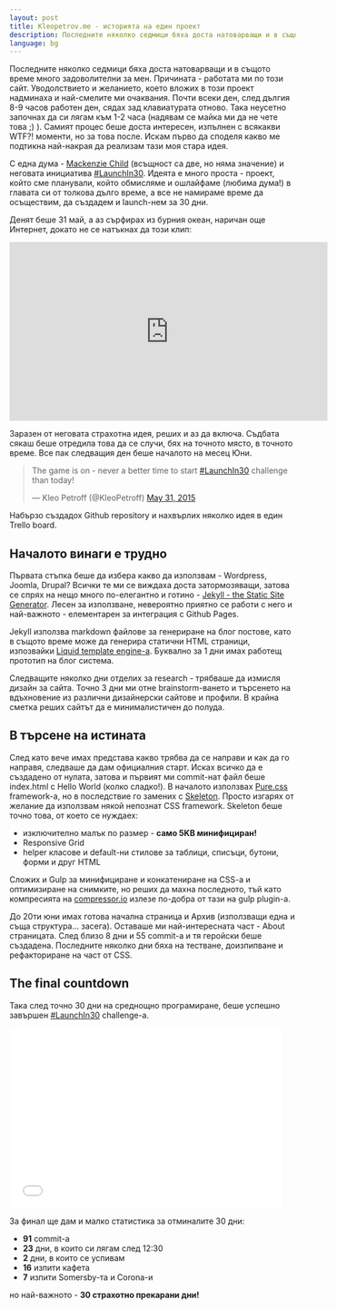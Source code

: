 ```yaml
---
layout: post
title: Kleopetrov.me - историята на един проект
description: Последните няколко седмици бяха доста натоварващи и в същото време много задоволителни за мен. Причината - работата ми по този сайт. Уводолствието и желанието, което вложих в този проект надминаха и най-смелите ми очаквания. Ето как протече целият процес от първите редове код до последния commit.
language: bg
---
```


Последните няколко седмици бяха доста натоварващи и в същото време много задоволителни за мен. Причината - работата ми по този сайт. Уводолствието и желанието, което вложих в този проект надминаха и най-смелите ми очаквания. Почти всеки ден, след дългия 8-9 часов работен ден, сядах зад клавиатурата отново. Така неусетно започнах да си лягам към 1-2 часа (надявам се майка ми да не чете това ;) ). Самият процес беше доста интересен, изпълнен с всякакви WTF?! моменти, но за това после. Искам първо да споделя какво ме подтикна най-накрая да реализам тази моя стара идея.

С една дума - [Mackenzie Child](http://mackenziechild.me) (всъщност са две, но няма значение) и неговата инициатива  [#LaunchIn30](https://twitter.com/hashtag/LaunchIn30). Идеята е много проста - проект, който сме планували, който обмисляме и ошлайфаме (любима дума!) в главата си от толкова дълго време, а все не намираме време да осъществим, да създадем и launch-нем за 30 дни. 

Денят беше 31 май, а аз сърфирах из бурния океан, наричан още Интернет, докато не се натъкнах да този клип:
<iframe width="560" height="315" src="https://www.youtube.com/embed/hwSkyishkjI" frameborder="0" allowfullscreen></iframe>

Заразен от неговата страхотна идея, реших и аз да включа. Съдбата сякаш беше отредила това да се случи, бях на точното място, в точното време. Все пак следващия ден беше началото на месец Юни.

<blockquote class="twitter-tweet" lang="en"><p lang="en" dir="ltr">The game is on - never a better time to start <a href="https://twitter.com/hashtag/LaunchIn30?src=hash">#LaunchIn30</a> challenge than today!</p>&mdash; Kleo Petroff (@KleoPetroff) <a href="https://twitter.com/KleoPetroff/status/605067082661818370">May 31, 2015</a></blockquote>
<script async src="//platform.twitter.com/widgets.js" charset="utf-8"></script>

Набързо създадох Github repository и нахвърлих няколко идея в един Trello board. 

## Началото винаги е трудно
Първата стъпка беше да избера какво да използвам - Wordpress, Joomla, Drupal? Всички те ми се виждаха доста затормозяващи, затова се спрях на нещо много по-елегантно и готино - [Jekyll - the Static Site Generator](http://jekyllrb.com/). Лесен за използване, невероятно приятно се работи с него и най-важното - елементарен за интеграция с Github Pages. 

Jekyll използва markdown файлове за генериране на блог постове, като в същото време може да генерира статични HTML страници, изпозвайки [Liquid template engine-a](https://github.com/Shopify/liquid/wiki). Буквално за 1 дни имах работещ прототип на блог система. 

Следващите няколко дни отделих за research - трябваше да измисля дизайн за сайта. Точно 3 дни ми отне brainstorm-ването и търсенето на вдъхновение из различни дизайнерски сайтове и профили.  В крайна сметка реших сайтът да е минималистичен до полуда. 

## В търсене на истината 

След като вече имах представа какво трябва да се направи и как да го направя, следваше да дам официалния старт. Исках всичко да е създадено от нулата, затова и първият ми commit-нат файл беше index.html с Hello World (колко сладко!). 
В началото използвах [Pure.css](purecss.io) framework-a, но в последствие го замених с [Skeleton](getskeleton.com). Просто изгарях от желание да използвам някой непознат CSS framework. Skeleton беше точно това, от което се нуждаех: 

 - изключително малък по размер - **само 5KB минифициран!**
 - Responsive Grid
 - helper класове и default-ни стилове за таблици, списъци, бутони, форми и друг HTML

Сложих и Gulp за минифициране и конкатениране на CSS-a и оптимизиране на снимките, но реших да махна последното, тъй като компресията на [compressor.io](http://compressor.io) излезе по-добра от тази на gulp plugin-a.

До 20ти юни имах готовa начална страница и Архив (използващи една и съща структура... засега). Оставаше ми най-интересната част - About страницата. След близо 8 дни и 55 commit-a и тя геройски беше създадена. Последните няколко дни бяха на тестване, доизпипване и рефакториране на част от CSS. 

## The final countdown
Така след точно 30 дни на среднощно програмиране, беше успешно завършен [#LaunchIn30](https://twitter.com/hashtag/LaunchIn30) challenge-a. 

<iframe src="//giphy.com/embed/IjmMzurYulKEw?html5=true" width="480" height="318" frameBorder="0" webkitAllowFullScreen mozallowfullscreen allowFullScreen></iframe>

За финал ще дам и малко статистика за отминалите 30 дни:

 - **91** commit-a
 - **23** дни, в които си лягам след 12:30
 - **2** дни, в които се успивам
 - **16** изпити кафета
 - **7** изпити Somersby-та и Corona-и

но най-важното - **30 страхотно прекарани дни!** 